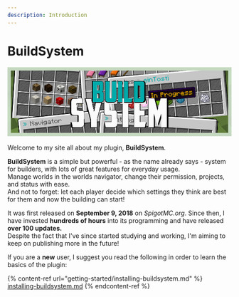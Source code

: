 ```yaml
---
description: Introduction
---
```


# BuildSystem

![](.gitbook/assets/bs_header.png)

Welcome to my site all about my plugin, **BuildSystem**.

**BuildSystem** is a simple but powerful - as the name already says - system for builders, with lots of great features for everyday usage.\
Manage worlds in the worlds navigator, change their permission, projects, and status with ease.\
And not to forget: let each player decide which settings they think are best for them and now the building can start!

It was first released on **September 9, 2018** on _SpigotMC.org_. Since then, I have invested **hundreds of hours** into its programming and have released **over 100 updates.** \
Despite the fact that I've since started studying and working, I'm aiming to keep on publishing more in the future!

If you are a **new** user, I suggest you read the following in order to learn the basics of the plugin:

{% content-ref url="getting-started/installing-buildsystem.md" %}
[installing-buildsystem.md](getting-started/installing-buildsystem.md)
{% endcontent-ref %}

